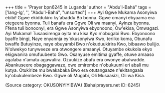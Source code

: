 +++
title = 'Prayer bpn6245 in Luganda'
author = "Abdu'l-Bahá"
tags = ['lang-lg', '', "Abdu'l-Bahá", "unsorted"]
+++
Ayi Ggwe Mukama Asonyiwa ebibi! Ggwe ekiddukiro ky'abaddu Bo bonna. Ggwe omanyi ebyaama era otegeera byonna.  Tuli banafu era Ggwe Oli wa maanyi, Ayinza byonna.  Ffena tuli bonoonyi, era Ggwe Asonyiwa ebyonoono, Ow'ekisa, Omwagazi.  Ayi Mukama!  Tusaasirenga oyita mu kisa Kyo n'obugabi Bwo. Ebyonoono byaffe bingi, Naye enyannja ey'okusonyiwa Kwo, teriiko koma, Obunafu bwaffe Butuyinze, naye obuyambi Bwo n'okuduukirira Kwo, bibaawo bulijjo.  N'olwekyo tunyweeze era otwongere amaanyi.  Otuyambe okukola ekyo ekigwanira omufuubeeto Gwo.  Osanyuse emitima gyaffe, otuwe amaaso agalaba n'amatu agawulira.  Ozuukize abafu era owonye abalwadde.   Abankuseere obagaggawaze, owe emirembe n'obukuumi eri abali mu kutya.  Otukirize mu bwakabaka Bwo era otutangaaze n'ekitangaala ky'obukulembeze Bwo.  Ggwe oli Mugabi, Oli Musaasizi, Oli wa Kisa.

(Source category: OKUSONYIYIBWA)
(Bahaiprayers.net ID: 6245)
